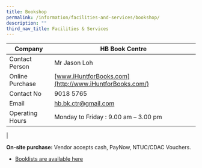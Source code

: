 ```yaml
---
title: Bookshop
permalink: /information/facilities-and-services/bookshop/
description: ""
third_nav_title: Facilities & Services
---
```

| Company | HB Book Centre |
|---|---|
| Contact Person | Mr Jason Loh |
| Online Purchase  |  [www.iHuntforBooks.com](http://www.iHuntforBooks.com/) |
| Contact No | 9018 5765 |
| Email | [hb.bk.ctr@gmail.com](mailto:hb.bk.ctr@gmail.com) |
| Operating Hours | Monday to Friday : 9.00 am – 3.00 pm |
|

**On-site purchase:** Vendor accepts cash, PayNow, NTUC/CDAC Vouchers.

* [Booklists are available here](/resources/book-list/)